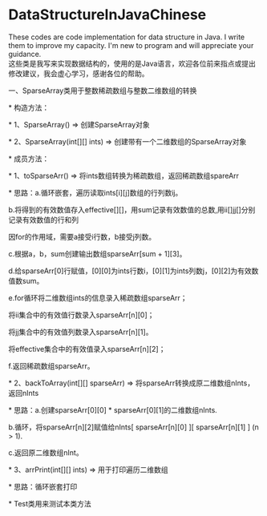 # DataStructureInJavaChinese
 These codes are code implementation for data structure in Java. I write them to improve my capacity. I'm new to program and will appreciate your guidance.  
 这些类是我写来实现数据结构的，使用的是Java语言，欢迎各位前来指点或提出修改建议，我会虚心学习，感谢各位的帮助。
 
 一、SparseArray类用于整数稀疏数组与整数二维数组的转换
  <p>
  * 构造方法：<p>
  * 1、SparseArray() => 创建SparseArray对象<p>
  * 2、SparseArray(int[][] ints) => 创建带有一个二维数组的SparseArray对象<p>
  <p>
  * 成员方法：<p>
  * 1、toSparseArr() => 将ints数组转换为稀疏数组，返回稀疏数组spareArr<p>
  * 思路：a.循环嵌套，遍历读取ints[i][j]数组的行列数ij。<p>
  b.将得到的有效数值存入effective[][]，用sum记录有效数值的总数,用ii[]jj[]分别记录有效数值的行和列<p>
  因for的作用域，需要a接受i行数，b接受j列数。<p>
  c.根据a，b，sum创建输出数组sparseArr[sum + 1][3]。<p>
  d.给sparseArr[0]行赋值，[0][0]为ints行数i，[0][1]为ints列数j，[0][2]为有效数值数sum。<p>
  e.for循环将二维数组ints的信息录入稀疏数组sparseArr；<p>
  将ii集合中的有效值行数录入sparseArr[n][0]；<p>
  将jj集合中的有效值列数录入sparseArr[n][1]。<p>
  将effective集合中的有效值录入sparseArr[n][2]；<p>
  f.返回稀疏数组sparseArr。<p>
  <p>
  * 2、backToArray(int[][] sparseArr) => 将sparseArr转换成原二维数组nInts，返回nInts<p>
  * 思路：a.创建sparseArr[0][0] * sparseArr[0][1]的二维数组nInts.<p>
  b.循环，将sparseArr[n][2]赋值给nInts[ sparseArr[n][0] ][ sparseArr[n][1] ] (n > 1).<p>
  c.返回原二维数组nInt。<p>
  <p>
  * 3、arrPrint(int[][] ints) => 用于打印遍历二维数组<p>
  * 思路：循环嵌套打印<p>
  <p>
  <p>
  * Test类用来测试本类方法<p>
